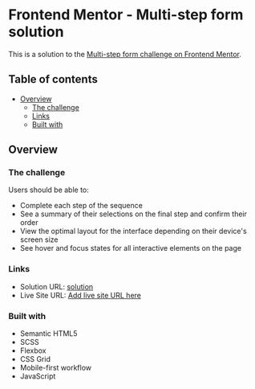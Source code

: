 # Frontend Mentor - Multi-step form solution

This is a solution to the [Multi-step form challenge on Frontend Mentor](https://www.frontendmentor.io/challenges/multistep-form-YVAnSdqQBJ).

## Table of contents

- [Overview](#overview)
  - [The challenge](#the-challenge)
  - [Links](#links)
  - [Built with](#built-with)

## Overview

### The challenge

Users should be able to:

- Complete each step of the sequence
- See a summary of their selections on the final step and confirm their order
- View the optimal layout for the interface depending on their device's screen size
- See hover and focus states for all interactive elements on the page

### Links

- Solution URL: [solution](https://github.com/jaylaba9/multi-step-form)
- Live Site URL: [Add live site URL here](zesty-kelpie-1497af.netlify.app)

### Built with

- Semantic HTML5
- SCSS
- Flexbox
- CSS Grid
- Mobile-first workflow
- JavaScript
